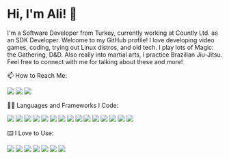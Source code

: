 # Hi, I'm Ali! 👋

I'm a Software Developer from Turkey, currently working at Countly Ltd. as an SDK Developer. Welcome to my GitHub profile! I love developing video games, coding, trying out Linux distros, and old tech. I play lots of Magic: the Gathering, D&D. Also really into martial arts, I practice Brazilian Jiu-Jitsu. Feel free to connect with me for talking about these and more!

📫 How to Reach Me:  

[![](https://img.shields.io/badge/-Ali%20R%C4%B1za%20Kat-informational?style=flat&logo=linkedin&logoColor=white&color=0077b5)](https://www.linkedin.com/in/alirizakat/) 
[![](https://img.shields.io/badge/-Send%20Email-informational?style=flat&logo=microsoft-outlook&logoColor=white&color=0078D4)](mailto:alirizakat14@gmail.com) 
[![](https://img.shields.io/twitter/url?url=https%3A%2F%2Ftwitter.com%2FCodeChokeWizard&style=social&logoColor=blue&label=Find%20me%20on%20X&labelColor=black&color=black)](https://twitter.com/CodeChokeWizard)


👨‍💻 Languages and Frameworks I Code:

![](https://img.shields.io/badge/Code-Bash-informational?style=flat&logo=gnu-bash&logoColor=white&color=1F6FEB) ![](https://img.shields.io/badge/Code-C++-informational?style=flat&logo=c%2B%2B&logoColor=white&color=1F6FEB) ![](https://img.shields.io/badge/Code-Python-informational?style=flat&logo=python&logoColor=white&color=1F6FEB) ![](https://img.shields.io/badge/Code-C%23-informational?style=flat&logo=c-sharp&logoColor=white&color=1F6FEB) ![](https://img.shields.io/badge/Code-.NET-informational?style=flat&logo=dotnet&color=1F6FEB) ![](https://img.shields.io/badge/Code-Java-informational?style=flat&logo=openjdk&logoColor=white&color=1F6FEB) ![](https://img.shields.io/badge/Code-JavaScript-informational?style=flat&logo=javascript&logoColor=white&color=1F6FEB) ![](https://img.shields.io/badge/Code-MySQL-informational?style=flat&logo=mysql&logoColor=white&color=1F6FEB) ![](https://img.shields.io/badge/Code-MariaDB-informational?style=flat&logo=mariadb&logoColor=white&color=1F6FEB) ![](https://img.shields.io/badge/Code-MSSQL-informational?style=flat&logo=microsoft-sql-server&logoColor=white&color=1F6FEB) ![](https://img.shields.io/badge/Code-PostgreSQL-informational?style=flat&logo=postgresql&logoColor=white&color=1F6FEB) ![](https://img.shields.io/badge/Code-Docker-informational?style=flat&logo=docker&logoColor=white&color=1F6FEB) ![](https://img.shields.io/badge/Code-MongoDB-informational?style=flat&logo=mongodb&logoColor=white&color=1F6FEB) ![](https://img.shields.io/badge/Code-ExpressJS-informational?style=flat&logo=express&logoColor=white&color=1F6FEB) ![](https://img.shields.io/badge/node.js-6DA55F?style=for-the-badge&logo=node.js&logoColor=white)

⌨️ I Love to Use:

![](https://img.shields.io/badge/unity-%23000000.svg?style=for-the-badge&logo=unity&logoColor=white) ![](https://img.shields.io/badge/unrealengine-%23313131.svg?style=for-the-badge&logo=unrealengine&logoColor=white) ![](https://img.shields.io/badge/Jira-informational?style=flat&logo=jira&logoColor=white&color=0052CC) ![](https://img.shields.io/badge/SSMS-informational?style=flat&logo=MicrosoftSqlServer&logoColor=white&color=cc2927) ![](https://img.shields.io/badge/Workbench-informational?style=flat&logo=mysql&logoColor=white&color=0db7ed) ![](https://img.shields.io/badge/Trello-informational?style=flat&logo=trello&color=0052CC&logoColor=white) ![](https://img.shields.io/badge/NuGet-informational?style=flat&logo=nuget&logoColor=white&color=004880)
